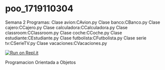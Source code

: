 # poo_1719110304

Semana 2
Programas:
Clase avion:CAvion.py
Clase banco:CBanco.py
Clase cajero:CCajero.py
Clase calculadora:CCalculadora.py
Clase classroom:CClassroom.py
Clase coche:CCoche.py
Clase estudiante:CEstudiante.py
Clase futbolista:CFutbolista.py
Clase serie tv:CSerieTV.py
Clase vacaciones:CVacaciones.py

[![Run on Repl.it](https://repl.it/badge/github/DarkStark9608/poo_1719110304)](https://repl.it/github/DarkStark9608/poo_1719110304)

Programacion Orientada a Objetos
